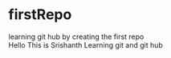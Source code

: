 # firstRepo
learning git hub by creating the first repo 
<br>
Hello This is Srishanth Learning git and git hub

